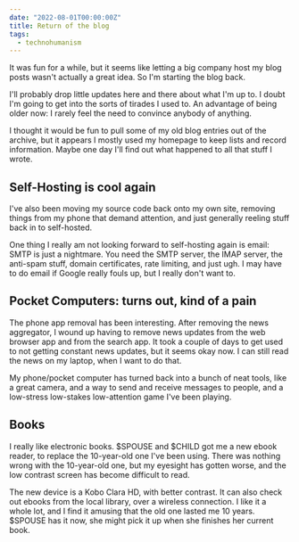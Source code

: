 ```yaml
---
date: "2022-08-01T00:00:00Z"
title: Return of the blog
tags:
  - technohumanism
---
```


It was fun for a while, 
but it seems like letting a big company host my blog posts wasn't actually a great idea.
So I'm starting the blog back.

I'll probably drop little updates here and there about what I'm up to.
I doubt I'm going to get into the sorts of tirades I used to.
An advantage of being older now:
I rarely feel the need to convince anybody of anything.

I thought it would be fun to pull some of my old blog entries out of the archive,
but it appears I mostly used my homepage to keep lists and record information.
Maybe one day I'll find out what happened to all that stuff I wrote.


## Self-Hosting is cool again

I've also been moving my source code back onto my own site,
removing things from my phone that demand attention,
and just generally reeling stuff back in to self-hosted.

One thing I really am not looking forward to self-hosting again is email:
SMTP is just a nightmare.
You need the SMTP server, 
the IMAP server,
the anti-spam stuff,
domain certificates,
rate limiting,
and just ugh.
I may have to do email if Google really fouls up,
but I really don't want to.


## Pocket Computers: turns out, kind of a pain

The phone app removal has been interesting.
After removing the news aggregator,
I wound up having to remove news updates from the web browser app
and from the search app.
It took a couple of days to get used to not getting constant news updates,
but it seems okay now.
I can still read the news on my laptop, when I want to do that.

My phone/pocket computer has turned back into a bunch of neat tools,
like a great camera, and a way to send and receive messages to people,
and a low-stress low-stakes low-attention game I've been playing.


## Books

I really like electronic books.
$SPOUSE and $CHILD got me a new ebook reader,
to replace the 10-year-old one I've been using.
There was nothing wrong with the 10-year-old one,
but my eyesight has gotten worse, 
and the low contrast screen has become difficult to read.

The new device is a Kobo Clara HD,
with better contrast.
It can also check out ebooks from the local library,
over a wireless connection.
I like it a whole lot,
and I find it amusing that the old one lasted me 10 years.
$SPOUSE has it now, she might pick it up when she finishes her current book.
